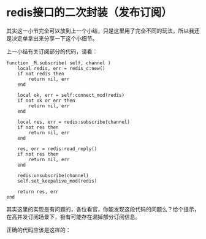 # redis接口的二次封装（发布订阅）

其实这一小节完全可以放到上一个小结，只是这里用了完全不同的玩法，所以我还是决定单拿出来分享一下这个小细节。

上一小结有关订阅部分的代码，请看：

```
function _M.subscribe( self, channel )
    local redis, err = redis_c:new()
    if not redis then
        return nil, err
    end

    local ok, err = self:connect_mod(redis)
    if not ok or err then
        return nil, err
    end

    local res, err = redis:subscribe(channel)
    if not res then
        return nil, err
    end

    res, err = redis:read_reply()
    if not res then
        return nil, err
    end

    redis:unsubscribe(channel)
    self.set_keepalive_mod(redis)

    return res, err
end
```

其实这里的实现是有问题的，各位看官，你能发现这段代码的问题么？给个提示，在高并发订阅场景下，极有可能存在漏掉部分订阅信息。

正确的代码应该是这样的：

```

```
